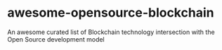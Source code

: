 # awesome-opensource-blockchain
 An awesome curated list of Blockchain technology intersection with the Open Source development model
